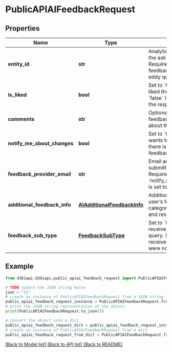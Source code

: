 # PublicAPIAIFeedbackRequest


## Properties

Name | Type | Description | Notes
------------ | ------------- | ------------- | -------------
**entity_id** | **str** | Analytics ID returned by the ask-eddy response. Required to associate feedback with an ask-eddy query. | [optional] 
**is_liked** | **bool** | Set to &#x60;true&#x60; if the user liked the AI response, and &#x60;false&#x60; if the user disliked the response. | [optional] 
**comments** | **str** | Optional user-provided feedback or suggestions about the AI response. | [optional] 
**notify_me_about_changes** | **bool** | Set to &#x60;true&#x60; if the user wants to be notified when there is a response to their feedback. | [optional] 
**feedback_provider_email** | **str** | Email address of the user submitting the feedback. Required if &#x60;notify_me_about_changes&#x60; is set to &#x60;true&#x60;. | [optional] 
**additional_feedback_info** | [**AIAdditionalFeedbackInfo**](AIAdditionalFeedbackInfo.md) | Additional details about the user’s feedback. Helps categorize user feedback and respond effectively. | [optional] 
**feedback_sub_type** | [**FeedbackSubType**](FeedbackSubType.md) | Set to &#x60;0&#x60; if the user did not receive a response to their query. Set to &#x60;1&#x60; if they received a response but were not satisfied with it. | [optional] 

## Example

```python
from d361api.d361api.public_apiai_feedback_request import PublicAPIAIFeedbackRequest

# TODO update the JSON string below
json = "{}"
# create an instance of PublicAPIAIFeedbackRequest from a JSON string
public_apiai_feedback_request_instance = PublicAPIAIFeedbackRequest.from_json(json)
# print the JSON string representation of the object
print(PublicAPIAIFeedbackRequest.to_json())

# convert the object into a dict
public_apiai_feedback_request_dict = public_apiai_feedback_request_instance.to_dict()
# create an instance of PublicAPIAIFeedbackRequest from a dict
public_apiai_feedback_request_from_dict = PublicAPIAIFeedbackRequest.from_dict(public_apiai_feedback_request_dict)
```
[[Back to Model list]](../README.md#documentation-for-models) [[Back to API list]](../README.md#documentation-for-api-endpoints) [[Back to README]](../README.md)


